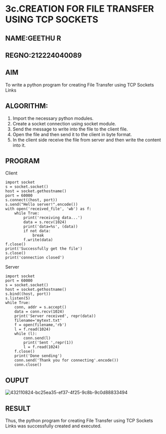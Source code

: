 # 3c.CREATION FOR FILE TRANSFER USING TCP SOCKETS
## NAME:GEETHU R
## REGNO:212224040089
## AIM
To write a python program for creating File Transfer using TCP Sockets Links
## ALGORITHM:
1. Import the necessary python modules.
2. Create a socket connection using socket module.
3. Send the message to write into the file to the client file.
4. Open the file and then send it to the client in byte format.
5. In the client side receive the file from server and then write the content into it.
## PROGRAM
Client
~~~
import socket 
s = socket.socket() 
host = socket.gethostname() 
port = 60000 
s.connect((host, port)) 
s.send("Hello server!".encode()) 
with open('received_file', 'wb') as f: 
    while True: 
        print('receiving data...') 
        data = s.recv(1024) 
        print('data=%s', (data)) 
        if not data: 
            break 
        f.write(data) 
f.close() 
print('Successfully get the file') 
s.close() 
print('connection closed')
~~~
Server
~~~
import socket 
port = 60000 
s = socket.socket() 
host = socket.gethostname() 
s.bind((host, port))
s.listen(5) 
while True:
    conn, addr = s.accept() 
    data = conn.recv(1024)
    print('Server received', repr(data))
    filename='mytext.txt'
    f = open(filename,'rb')
    l = f.read(1024)
    while (l):
        conn.send(l)
        print('Sent ',repr(1))
        l = f.read(1024)
    f.close()
    print('Done sending')
    conn.send('Thank you for connecting'.encode())
    conn.close()
~~~
## OUPUT
![432110824-bc25ea35-ef37-4f25-9c8b-9c0d88833494](https://github.com/user-attachments/assets/51a394b4-e26f-49d7-8902-1dd2f9ec07da)

## RESULT
Thus, the python program for creating File Transfer using TCP Sockets Links was 
successfully created and executed.

